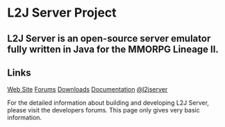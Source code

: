 L2J Server Project
==============

L2J Server is an open-source server emulator fully written in Java for the MMORPG Lineage II. 
--------------

Links
--------------
  <a href="http://www.l2jserver.com/">Web Site</a>
  <a href="http://www.l2jserver.com/forum/">Forums</a>
  <a href="http://www.l2jserver.com/download/">Downloads</a>
  <a href="http://www.l2jserver.com/wiki/">Documentation</a>
  <a href="https://twitter.com/l2jserver">@l2jserver</a>

For the detailed information about building and developing L2J Server, please visit the developers forums. This page only gives very basic information.
